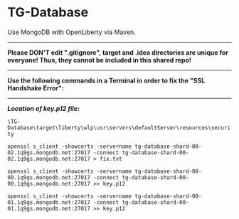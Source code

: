 # TG-Database
Use MongoDB with OpenLiberty via Maven.

-----------------------------------

**Please DON'T edit ".gitignore", target and .idea directories are unique for everyone! Thus, they cannot be included in this shared repo!**

---------------------------------

**Use the following commands in a Terminal in order to fix the "SSL Handshake Error":**

-------------------------------------------

***Location of key.p12 file:*** 

```\TG-Database\target\liberty\wlp\usr\servers\defaultServer\resources\security```

`openssl s_client -showcerts -servername tg-database-shard-00-02.1q9gs.mongodb.net:27017 -connect tg-database-shard-00-02.1q9gs.mongodb.net:27017 > fix.txt`

`openssl s_client -showcerts -servername tg-database-shard-00-00.1q9gs.mongodb.net:27017 -connect tg-database-shard-00-00.1q9gs.mongodb.net:27017 >> key.p12`

`openssl s_client -showcerts -servername tg-database-shard-00-01.1q9gs.mongodb.net:27017 -connect tg-database-shard-00-01.1q9gs.mongodb.net:27017 >> key.p12`
